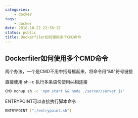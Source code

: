 ```yaml
---
categories: 
    - docker
tags: 
    - docker    
date: 2018-10-22 22:38:12
status: public
title: Dockerfiler如何使用多个CMD命令
---
```


## Dockerfiler如何使用多个CMD命令

两个办法，一个是CMD不用中括号框起来，将命令用"&&"符号链接

直接使用 sh -c 执行多条语句使用```&&```相连接
```bash
CMD nohup sh -c 'npm start && node ./server/server.js'
```

ENTRYPOINT可以直接执行脚本命令

```bash
ENTRYPOINT ["./entrypoint.sh"]
```